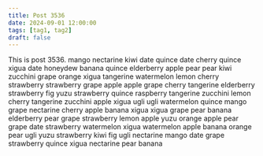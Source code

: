 ```yaml
---
title: Post 3536
date: 2024-09-01 12:00:00
tags: [tag1, tag2]
draft: false
---
```

This is post 3536.
mango
nectarine
kiwi
date
quince
date
cherry
quince
xigua
date
honeydew
banana
quince
elderberry
apple
pear
pear
kiwi
zucchini
grape
orange
xigua
tangerine
watermelon
lemon
cherry
strawberry
strawberry
grape
apple
apple
grape
cherry
tangerine
elderberry
strawberry
fig
yuzu
strawberry
quince
raspberry
tangerine
zucchini
lemon
cherry
tangerine
zucchini
apple
xigua
ugli
ugli
watermelon
quince
mango
grape
nectarine
cherry
apple
banana
xigua
xigua
grape
pear
banana
elderberry
pear
grape
strawberry
lemon
apple
yuzu
orange
apple
pear
grape
date
strawberry
watermelon
xigua
watermelon
apple
banana
orange
pear
ugli
yuzu
strawberry
kiwi
fig
ugli
nectarine
mango
date
grape
strawberry
quince
xigua
nectarine
pear
banana
